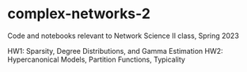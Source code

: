 # complex-networks-2
Code and notebooks relevant to Network Science II class, Spring 2023

HW1: Sparsity, Degree Distributions, and Gamma Estimation
HW2: Hypercanonical Models, Partition Functions, Typicality
